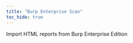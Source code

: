 ```yaml
---
title: "Burp Enterprise Scan"
toc_hide: true
---
```

Import HTML reports from Burp Enterprise Edition
